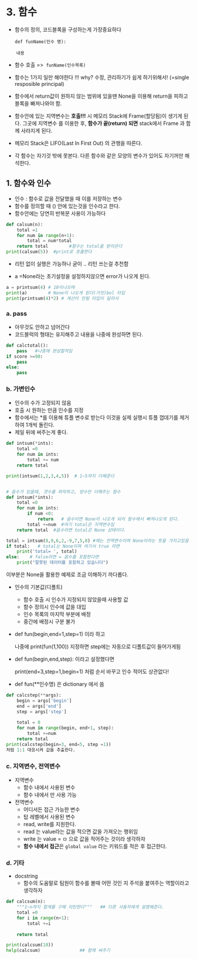 # 3. 함수

- 함수의 정의, 코드블록을 구성하는게 가장중요하다

  `def funName(인수 명):`

  ​		`내용`

- 함수 호출  =>` funName(인수목록)`

- 함수는 1가지 일만 해야한다 !!! why? 수정, 관리하기가 쉽게 하기위해서! (=single resposible principal)
- 함수에서 return값이 원하지 않는 범위에 있을땐 None을 이용해 return을 피하고 블록을 빠져나와야 함.
- 함수안에 있는 지역변수는 **호출!!!** 시 메모리 Stack에 Frame(할당됨)이 생기게 된다. 그곳에 지역변수 를 이용한 후, **함수가 끝(return) 되면** stack에서 Frame 과 함께 사라지게 된다.
- 메모리 Stack은 LIFO(Last In First Out) 의 관행을 따른다.

- 각 함수는 자기것 밖에 못본다. 다른 함수와 같은 모양의 변수가 있어도 자기꺼만 해석한다.

## 1. 함수와 인수

- 인수 : 함수로 값을 전달했을 때 이를 저장하는 변수
- 함수를 정의할 때 () 안에 있는것을 인수라고 한다.
- 함수안에는 당연히 반복문 사용이 가능하다

```python
def calsum(n):
    total =1 
    for num in range(n+1):
        total = num*total
    return total        #함수는 total을 받아온다
print(calsum(5))  #print로 호출한다 
```

- 리턴 없이 실행은 가능하나 굳이 .. 리턴 쓰는걸 추천함

- a =None라는 초기설정을 설정하지않으면 error가 나오게 된다.

```python
a = printsum(4) # 10이나오며
print(a)        # None이 나오게 된다(거짓)bol 타입
print(printsum(4)*2) # 계산이 안됨 타입이 달라서
```

### a. pass

- 아무것도 안하고 넘어간다
- 코드블럭의 형태는 유지해주고 내용을 나중에 완성하면 된다.

```python
def calctotal():
    pass   #나중에 완성할꺼임
if score >=90:
    pass
else:
    pass
```

### b. 가변인수

- 인수의 수가 고정되지 않음
- 호출 시 원하는 만큼 인수를 지정
- 함수에서는 *를 이용해 튜플 변수로 받는다 이것을 실제 실행시 튜플 껍데기를 제거하여 1개씩 돌린다.
- 제일 뒤에 써주는게 좋다.

```python
def intsum(*ints):
    total =0
    for num in ints:
        total += num
    return total

print(intsum(1,2,3,4,5))  # 1~5까지 더해준다


# 음수가 있을때, 갯수를 파악하고, 양수만 더해주는 함수
def intsum(*ints):
    total =0 
    for num in ints:
        if num <0:
            return   # 음수이면 None이 나오게 되어 함수에서 빠져나오게 된다.
        total +=num  #여기 total은 지역변수임
    return total  #음수라면 total은 None 상태이다.

total = intsum(8,9,6,2,-9,7,5,8) #얘는 전역변수이며 None이라는 뜻을 가지고있음
if total:   # total는 None이며 여기서 true 라면
    print('total= ', total)
else:    # false라면 = 음수를 포함한다면
    print("잘못된 데이터를 포함하고 있습니다") 
```

이부분은 None을 활용한 예제로 조금 이해하기 까다롭다.



- 인수의 기본값(디폴트)
  - 함수 호출 시 인수가 지정되지 않았을때 사용할 값
  - 함수 정의시 인수에 값을 대입
  - 인수 목록의 마지막 부분에 배정
  - 중간에 배정시 구분 불가

- def fun(begin,end=1,step=1) 이라 하고 

  나중에 print(fun(1,100)) 지정하면 step에는 자동으로 디폴트값이 들어가게됨

- def fun(begin,end,step): 이라고 설정했다면

  print(end=3,step=1,begin=1)  처럼 순서 바꾸고 인수 적어도 상관없다!

- def fun(**인수명) 은 dictionary 에서 씀

```python
def calcstep(**args):
    begin = args['begin']
    end = args['end']
    step = args['step']
    
    total = 0
    for num in range(begin, end+1, step):
        total +=num
    return total
print(calcstep(begin=3, end=5, step =1))
처럼 1:1 대응시켜 값을 추출한다.
```



### c. 지역변수, 전역변수

- 지역변수
  - 함수 내에서 사용된 변수
  - 함수 내에서 만 사용 가능
- 전역변수
  - 어디서든 접근 가능한 변수
  - 탑 레벨에서 사용된 변수
  - read, write를 지원한다.
  - read 는 value라는 값을 적으면 값을 가져오는 행위임
  - write 는 value = ㅁ 으로 값을 적어주는 것이라 생각하자
  - **함수 내에서 접근**은 `global value` 라는 키워드를 적은 후 접근한다.



### d. 기타

- docstring 
  - 함수의 도움말로 팀원이 함수를 볼때 어떤 것인 지 주석을 붙여주는 역할이라고 생각하자

```python
def calcsum(n):
    """1~n까지 합계를 구해 리턴한다"""   ## 다른 사용자에게 설명해준다.
    total =0
    for i in range(n+1):
        total +=i
    
    return total

print(calcsum(10))
help(calcsum)               ## 함께 써주기
```

